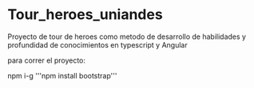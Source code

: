 # Tour_heroes_uniandes

Proyecto de tour de heroes como metodo de desarrollo de habilidades y profundidad de conocimientos en typescript y Angular

para correr el proyecto:

npm i-g
'''npm install bootstrap'''
